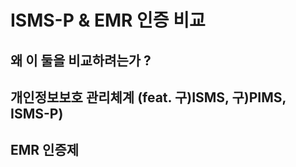 # ISMS-P & EMR 인증 비교

## 왜 이 둘을 비교하려는가 ?

## 개인정보보호 관리체계 (feat. 구)ISMS, 구)PIMS, ISMS-P)

## EMR 인증제
